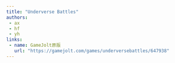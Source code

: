 ```yaml
---
title: "Underverse Battles"
authors:
 - ax
 - hf
 - yh
links:
 - name: GameJolt原版
   url: "https://gamejolt.com/games/underversebattles/647938"
---
```

